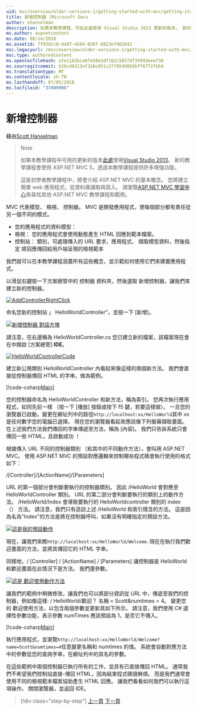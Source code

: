 ```yaml
---
uid: mvc/overview/older-versions-1/getting-started-with-mvc/getting-started-with-mvc-part2
title: 新增控制器 |Microsoft Docs
author: shanselman
description: 如果本教學課程，可在此處使用 Visual Studio 2013 更新的版本。 新的教學課程會使用 ASP.NET MVC 5，可提供許多增強功能，透過 t...
ms.author: aspnetcontent
ms.date: 08/14/2010
ms.assetid: ff03dcc0-da97-458d-838f-0823e7482642
msc.legacyurl: /mvc/overview/older-versions-1/getting-started-with-mvc/getting-started-with-mvc-part2
msc.type: authoredcontent
ms.openlocfilehash: afe1182bca0fe58e1df162c5027df35992eeef38
ms.sourcegitcommit: b28cd0313af316c051c2ff8549865bff67f2fbb4
ms.translationtype: MT
ms.contentlocale: zh-TW
ms.lasthandoff: 07/05/2018
ms.locfileid: "37809906"
---
```

<a name="adding-a-controller"></a>新增控制器
====================
藉由[Scott Hanselman](https://github.com/shanselman)

> > [!NOTE]
> > 如果本教學課程中可用的更新的版本[此處](../../getting-started/introduction/getting-started.md)使用[Visual Studio 2013](https://www.microsoft.com/visualstudio/eng/2013-downloads)。 新的教學課程會使用 ASP.NET MVC 5，透過本教學課程提供許多增強功能。
> 
> 
> 這是初學者教學課程中，將會介紹 ASP.NET MVC 的基本概念。 您將建立簡單 web 應用程式，從資料庫讀取與寫入。 請瀏覽[ASP.NET MVC 學習中心](../../../index.md)來尋找其他 ASP.NET MVC 教學課程和範例。


MVC 代表模型、 檢視、 控制器。 MVC 是開發應用程式，使每個部分都有責任從另一個不同的模式。

- 您的應用程式的資料模型：
- 檢視： 您的應用程式會使用動態產生 HTML 回應到範本檔案。
- 控制站： 類別，可處理傳入的 URL 要求，應用程式、 擷取模型資料，然後指定 將回應傳回給用戶端呈現的檢視範本

我們就可以在本教學課程涵蓋所有這些概念，並示範如何使用它們來建置應用程式。

以滑鼠右鍵按一下方案總管中的 控制器 資料夾，然後選取 新增控制器，讓我們來建立新的控制器。

[![AddControllerRightClick](getting-started-with-mvc-part2/_static/image2.png)](getting-started-with-mvc-part2/_static/image1.png)

命名您新的控制站 」 HelloWorldController"，並按一下 [新增]。

[![新增控制器 對話方塊](getting-started-with-mvc-part2/_static/image4.png)](getting-started-with-mvc-part2/_static/image3.png)

請注意，在右邊稱為 HelloWorldController.cs 您已建立新的檔案，該檔案現在會在中開啟 [方案總管] **IDE**。

[![HelloWorldControllerCode](getting-started-with-mvc-part2/_static/image6.png)](getting-started-with-mvc-part2/_static/image5.png)

建立新公用類別 HelloWorldController 內看起來像這樣的兩個新方法。 我們會直接從控制器傳回 HTML 的字串，做為範例。

[!code-csharp[Main](getting-started-with-mvc-part2/samples/sample1.cs)]

您的控制器命名為 HelloWorldController 和新方法，稱為索引。 您再次執行應用程式，如同先前一樣 （按一下 [播放] 按鈕或按下 f5 鍵，若要這樣做）。 一旦您的瀏覽器已啟動，變更在網址列中的路徑`http://localhost:xx/HelloWorld`其中 xx 是任何數字您的電腦已選擇。 現在您的瀏覽器看起來應該像下列螢幕擷取畫面。 在上述我們方法我們傳回的字串傳遞至方法，稱為 [內容]。 我們只告訴系統只會傳回一些 HTML，且啟動成功 ！

根據傳入 URL 不同的控制器類別 （和其中的不同動作方法），會叫用 ASP.NET MVC。 使用 ASP.NET MVC 的預設對應邏輯來控制哪些程式碼會執行使用的格式如下：

/[Controller]/[ActionName]/[Parameters]

URL 的第一個部分會判斷要執行的控制器類別。 因此 /HelloWorld 會對應至 HelloWorldController 類別。 URL 的第二部分會判斷要執行的類別上的動作方法。 /HelloWorld/Index 會導致要執行的 HelloWorldcontroller 類別的 index （） 方法。 請注意，我們只有造訪上述 /HelloWorld 和索引隱含的方法。 這是因為名為"Index"的方法是將在控制器呼叫，如果沒有明確指定的預設方法。

[![這是我的預設動作](getting-started-with-mvc-part2/_static/image8.png)](getting-started-with-mvc-part2/_static/image7.png)

現在，讓我們來瞧`http://localhost:xx/HelloWorld/Welcome.`現在在執行我們歡迎畫面的方法，並將其傳回它的 HTML 字串。

同樣地，/ [Controller] / [ActionName] / [Parameters] 讓控制器是 HelloWorld 和歡迎畫面在此情況下是方法。 我們還參數。

[![這是 歡迎使用動作方法](getting-started-with-mvc-part2/_static/image10.png)](getting-started-with-mvc-part2/_static/image9.png)

讓我們的範例中稍微修改，讓我們也可以將部分資訊從 URL 中，傳遞至我們的控制器，例如像這樣: / HelloWorld/歡迎？ 名稱 = Scott&amp;numtimes = 4。 變更您的 歡迎使用方法，以包含兩個參數並更新其如下所示。 請注意，我們使用 C# 選擇性參數功能，表示參數 numTimes 應該預設為 1，是否它不傳入。

[!code-csharp[Main](getting-started-with-mvc-part2/samples/sample2.cs)]

執行應用程式，並瀏覽`http://localhost:xx/HelloWorld/Welcome?name=Scott&numtimes=4`任意變更名稱和 numtimes 的值。 系統會自動對應方法中的參數從您的查詢字串，在網址列中的具名的參數。

在這些範例中兩個控制器已執行所有的工作，並具有已直接傳回 HTML。 通常我們不希望我們控制站直接-傳回 HTML，因為結束程式碼很麻煩。 而是我們通常會使用不同的檢視範本檔案協助產生 HTML 回應。 讓我們看看如何我們可以執行這項操作。 關閉瀏覽器，並返回 IDE。

> [!div class="step-by-step"]
> [上一頁](getting-started-with-mvc-part1.md)
> [下一頁](getting-started-with-mvc-part3.md)
